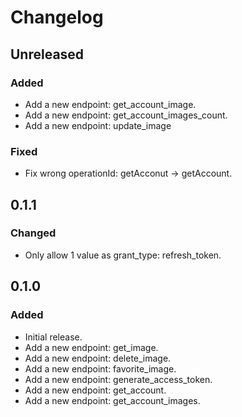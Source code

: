 # Changelog

## Unreleased

### Added

- Add a new endpoint: get_account_image.
- Add a new endpoint: get_account_images_count.
- Add a new endpoint: update_image

### Fixed

- Fix wrong operationId: getAcconut -> getAccount.

## 0.1.1

### Changed

- Only allow 1 value as grant_type: refresh_token.

## 0.1.0

### Added

- Initial release.
- Add a new endpoint: get_image.
- Add a new endpoint: delete_image.
- Add a new endpoint: favorite_image.
- Add a new endpoint: generate_access_token.
- Add a new endpoint: get_account.
- Add a new endpoint: get_account_images.
